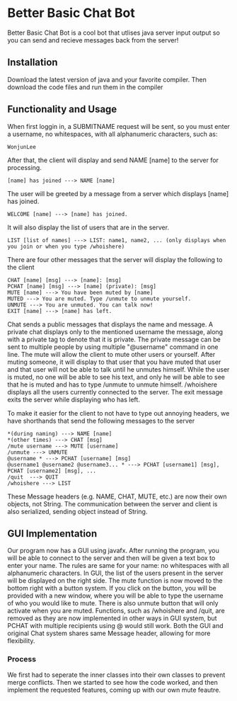 # Better Basic Chat Bot

Better Basic Chat Bot is a cool bot that utlises java server input output so you can send and recieve messages back from the server!

## Installation

Download the latest version of java and your favorite compiler. Then download the code files and run them in the compiler

## Functionality and Usage
When first loggin in, a SUBMITNAME request will be sent, so you must enter a username, no whitespaces, with all alphanumeric characters, such as:

```
WonjunLee 
```
After that, the client will display and send NAME [name] to the server for processing.
```
[name] has joined ---> NAME [name]
```
The user will be greeted by a message from a server which displays [name] has joined.
```
WELCOME [name] ---> [name] has joined.
```
It will also display the list of users that are in the server.
```
LIST [list of names] ---> LIST: name1, name2, ... (only displays when you join or when you type /whoishere)
```
There are four other messages that the server will display the following to the client
```
CHAT [name] [msg] ---> [name]: [msg]
PCHAT [name] [msg] ---> [name] (private): [msg]
MUTE [name] ---> You have been muted by [name]
MUTED ---> You are muted. Type /unmute to unmute yourself.
UNMUTE ---> You are unmuted. You can talk now!
EXIT [name] ---> [name] has left.
```
Chat sends a public messages that displays the name and message. A private chat displays only to the mentioned username the message, along with a private tag to denote that it is private. The private message can be sent to multiple people by using multiple "@username" command in one line. The mute will allow the client to mute other users or yourself. After muting someone, it will display to that user that you have muted that user and that user will not be able to talk until he unmutes himself. While the user is muted, no one will be able to see his text, and only he will be able to see that he is muted and has to type /unmute to unmute himself. /whoishere displays all the users currently connected to the server. The exit message exits the server while displaying who has left. 

To make it easier for the client to not have to type out annoying headers, we have shorthands that send the following messages to the server
```
*(during naming) ---> NAME [name]
*(other times) ---> CHAT [msg]
/mute username ---> MUTE [username]
/unmute ---> UNMUTE
@username * ---> PCHAT [username] [msg]
@username1 @username2 @username3... * ---> PCHAT [username1] [msg], PCHAT [username2] [msg], ...
/quit  ---> QUIT
/whoishere ---> LIST
```
These Message headers (e.g. NAME, CHAT, MUTE, etc.) are now their own objects, not String. The communication between the server and client is also serialized, sending object instead of String.

## GUI Implementation

Our program now has a GUI using javafx. After running the program, you will be able to connect to the server and then will be given a text box to enter your name. The rules are same for your name: no whitespaces with all alphanumeric characters. In GUI, the list of the users present in the server will be displayed on the right side. The mute function is now moved to the bottom right with a button system. If you click on the button, you will be provided with a new window, where you will be able to type the username of who you would like to mute. There is also unmute button that will only activate when you are muted. Functions, such as /whoishere and /quit, are removed as they are now implemented in other ways in GUI system, but PCHAT with multiple recipients using @ would still work. Both the GUI and original Chat system shares same Message header, allowing for more flexibility. 

### Process 

We first had to seperate the inner classes into their own classes to prevent merge conflicts. Then we started to see how the code worked, and then implement the requested features, coming up with our own mute feautre.


